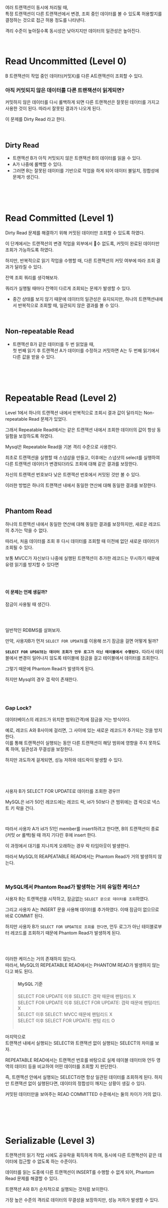 여러 트랜잭션이 동시에 처리될 때,  
특정 트랜잭션이 다른 트랜잭션에서 변경, 조회 중인 데이터를 볼 수 있도록 허용할지를 결정하는 것으로 
접근 허용 정도를 나타낸다.  

격리 수준이 높아질수록 동시성은 낮아지지만 데이터의 일관성은 높아진다.  

<br>

# Read Uncommitted (Level 0)
B 트랜잭션이 작업 중인 데이터(커밋X)를 다른 A트랜잭션이 조회할 수 있다.    

### 아직 커밋되지 않은 데이터를 다른 트랜잭션이 읽게되면?

커밋하지 않은 데이터를 다시 롤백하게 되면 다른 트랜잭션은 잘못된 데이터를 가지고 사용한 것이 된다. 
따라서 잘못된 결과가 나오게 된다.    

이 문제를 Dirty Read 라고 한다.

<br>
    
## Dirty Read

- 트랜잭션 B가 아직 커밋되지 않은 트랜잭션 B의 데이터를 읽을 수 있다.
- A가 나중에 롤백할 수 있다.
- 그러면 B는 잘못된 데이터를 기반으로 작업을 하게 되어 데이터 불일치, 정합성에 문제가 생긴다.

  













<br><br><br>


# Read Committed (Level 1)  
Dirty Read 문제를 해결하기 위해 커밋된 데이터만 조회할 수 있도록 하였다.  
   
이 단계에서는 트랜잭션의 변경 작업을 외부에서 수 없도록, 커밋이 완료된 데이터만 조회가 가능하도록 하였다.    
    
하지만, 반복적으로 읽기 작업을 수행할 때, 다른 트랜잭션의 커밋 여부에 따라 조회 결과가 달라질 수 있다.  

잔액 조회 쿼리를 생각해보자.  

쿼리가 실행될 때마다 잔액이 다르게 조회되는 문제가 발생할 수 있다.
  
- 중간 상태를 보지 않기 때문에 데이터의 일관성은 유지되지만, 하나의 트랜잭션내에서 반복적으로 조회할 때, 일관되지 않은 결과를 볼 수 있다. 

<br>

## Non-repeatable Read
- 트랜잭션 B가 같은 데이터를 두 번 읽었을 때,   
첫 번째 읽기 후 트랜잭션 A가 데이터를 수정하고 커밋하면 A는 두 번째 읽기에서 다른 값을 받을 수 있다.









<br><br><br>

# Repeatable Read (Level 2)
Level 1에서 하나의 트랜잭션 내에서 반복적으로 조회시 결과 값이 달라지는 Non-repeatable Read 문제가 있었다.   

그래서 Repeatable Read에서는 같은 트랜잭션 내에서 조회한 데이터의 값이 항상 동일함을 보장하도록 하였다.   


Mysql은 Repeatable Read을 기본 격리 수준으로 사용한다.  

  
최초로 트랜잭션을 실행할 때 스냅샵을 만들고, 이후에는 스냅샷의 select를 실행하여 다른 트랜잭션 데이터가 변경되더라도 조회에 대해 같은 결과를 보장한다.    
  
자신의 트랜잭션 번호보다 낮은 트랜잭션 번호에서 커밋된 것만 볼 수 있다.    
   
이러한 방법은 하나의 트랜잭션 내에서 동일한 연산에 대해 동일한 결과를 보장한다.

<br>

## Phantom Read
하나의 트랜잭션 내에서 동일한 연산에 대해 동일한 결과를 보장하지만, 새로운 레코드의 추가는 막을 수 없다.  
  
따라서, 처음 데이터를 조회 후 다시 데이터를 조회할 때 이전에 없던 새로운 데이터가 조회될 수 있다.  

보통 MVCC가 자신보다 나중에 실행된 트랜잭션이 추가한 레코드는 무시하기 때문에 유령 읽기를 방지할 수 있다면

<br><br>

#### 이 문제는 언제 생길까?
잠금이 사용될 때 생긴다.  


<br><br>

일반적인 RDBMS를 살펴보자.  

만약, 사용자B가 먼저 `SELECT FOR UPDATE`를 이용해 쓰기 잠금을 걸면 어떻게 될까?

**`SELECT FOR UPDATE는 데이터 조회가 언두 로그가 이닌 테이블에서 수행된다.`** 따라서 테이블에서 변경이 일어나지 않도록 테이블에 잠금을 걸고 테이블에서 데이터를 조회한다.

그렇기 때문에 Phantom Read가 발생하게 된다.


하지만 Mysql의 경우 갭 락이 존재한다. 

<br><br>

### Gap Lock?
데이터베이스의 레코드가 위치한 범위(간격)에 잠금을 거는 방식이다.  

예로, 레코드 A와 B사이에 걸리면, 그 사이에 있는 새로운 레코드가 추가되는 것을 방지한다.  
이를 통해 트랜잭션이 실행되는 동안 다른 트랜잭션이 해당 범위에 영향을 주지 못하도록 하여, 일관성과 무결성을 보장한다.  

하지만 과도하게 걸게되면, 성능 저하와 데드락이 발생할 수 있다.  


<br><br><br>

사용자 B가 SELECT FOR UPDATE로 데이터를 조회한 경우!!!   
    
MySQL은 id가 50인 레코드에는 레코드 락, id가 50보다 큰 범위에는 갭 락으로 넥스트 키 락을 건다.  

<br>  


따라서 사용자 A가 id가 51인 member를 insert하려고 한다면, B의 트랜잭션이 종료(커밋 or 롤백)될 때 까지 기다린 후에 insert 한다.   

이 과정에서 대기를 지나치게 오래하는 경우 락 타임아웃이 발생한다.

    
따라서 MySQL의 REAPEATABLE READ에서는 Phantom Read가 거의 발생하지 않는다.   


<br>



### MySQL에서 Phantom Read가 발생하는 거의 유일한 케이스?

사용자 B는 트랜잭션을 시작하고, 잠금없는 `SELECT 문으로 데이터를 조회`하였다.

그리고 사용자 A는 INSERT 문을 사용해 데이터를 추가하였다. 이때 잠금이 없으므로 바로 COMMIT 된다. 

하지만 사용자 B가 `SELECT FOR UPDATE로 조회를 한다면`, 언두 로그가 아닌 테이블로부터 레코드를 조회하기 때문에 Phantom Read가 발생하게 된다.

<br><br>

이러한 케이스는 거의 존재하지 않는다.  
따라서, MySQL의 REPEATABLE READ에서는 PHANTOM READ가 발생하지 않는다고 봐도 된다.   


> #### MySQL 기준
> SELECT FOR UPDATE 이후 SELECT: 갭락 때문에 팬텀리드 X  
> SELECT FOR UPDATE 이후 SELECT FOR UPDATE: 갭락 때문에 팬텀리드 X  
> SELECT 이후 SELECT: MVCC 때문에 팬텀리드 X  
> SELECT 이후 SELECT FOR UPDATE: 팬텀 리드 O  
 
 <br>

 
마지막으로   
트랜잭션 내에서 실행되는 SELECT와 트랜잭션 없이 실행되는 SELECT의 차이를 보자.  
  
REPEATABLE READ에서는 트랜잭션 번호를 바탕으로 실제 테이블 데이터와 언두 영역의 데이터 등을 비교하여 어떤 데이터를 조회할 지 판단한다.   
    
즉, 트랜잭션 안에서 실행되는 SELECT라면 항상 일관된 데이터를 조회하게 된다. 
하지만 트랜잭션 없이 실행된다면, 데이터의 정합성이 깨지는 상황이 생길 수 있다.   

  
 커밋된 데이터만을 보여주는 READ COMMITTED 수준에서는 둘의 차이가 거의 없다.
 


<br><br><br>

# Serializable (Level 3)
트랜잭션의 읽기 작업 시에도 공유락을 획득하게 하여,
동시에 다른 트랜잭션이 같은 데이터에 접근할 수 없도록 하는 수준이다.    

데이터를 읽는 도중에 다른 트랜잭션이 INSERT를 수행할 수 없게 되어, Phantom Read 문제를 해결할 수 있다.

트랜잭션 A와 B가 순차적으로 실행되는 것처럼 보이한다.  

가장 높은 수준의 격리로 데이터의 무결성을 보장하지만, 성능 저하가 발생할 수 있다.


<br><br><br>
